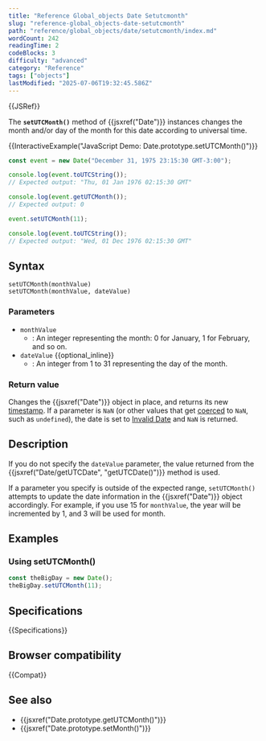 ```yaml
---
title: "Reference Global_objects Date Setutcmonth"
slug: "reference-global_objects-date-setutcmonth"
path: "reference/global_objects/date/setutcmonth/index.md"
wordCount: 242
readingTime: 2
codeBlocks: 3
difficulty: "advanced"
category: "Reference"
tags: ["objects"]
lastModified: "2025-07-06T19:32:45.586Z"
---
```



{{JSRef}}

The **`setUTCMonth()`** method of {{jsxref("Date")}} instances changes the month and/or day of the month for this date according to universal time.

{{InteractiveExample("JavaScript Demo: Date.prototype.setUTCMonth()")}}

```js interactive-example
const event = new Date("December 31, 1975 23:15:30 GMT-3:00");

console.log(event.toUTCString());
// Expected output: "Thu, 01 Jan 1976 02:15:30 GMT"

console.log(event.getUTCMonth());
// Expected output: 0

event.setUTCMonth(11);

console.log(event.toUTCString());
// Expected output: "Wed, 01 Dec 1976 02:15:30 GMT"
```

## Syntax

```js-nolint
setUTCMonth(monthValue)
setUTCMonth(monthValue, dateValue)
```

### Parameters

- `monthValue`
  - : An integer representing the month: 0 for January, 1 for February, and so on.
- `dateValue` {{optional_inline}}
  - : An integer from 1 to 31 representing the day of the month.

### Return value

Changes the {{jsxref("Date")}} object in place, and returns its new [timestamp](/en-US/docs/Web/JavaScript/Reference/Global_Objects/Date#the_epoch_timestamps_and_invalid_date). If a parameter is `NaN` (or other values that get [coerced](/en-US/docs/Web/JavaScript/Reference/Global_Objects/Number#number_coercion) to `NaN`, such as `undefined`), the date is set to [Invalid Date](/en-US/docs/Web/JavaScript/Reference/Global_Objects/Date#the_epoch_timestamps_and_invalid_date) and `NaN` is returned.

## Description

If you do not specify the `dateValue` parameter, the value returned from the
{{jsxref("Date/getUTCDate", "getUTCDate()")}} method is used.

If a parameter you specify is outside of the expected range, `setUTCMonth()`
attempts to update the date information in the {{jsxref("Date")}} object accordingly.
For example, if you use 15 for `monthValue`, the year will be incremented by
1, and 3 will be used for month.

## Examples

### Using setUTCMonth()

```js
const theBigDay = new Date();
theBigDay.setUTCMonth(11);
```

## Specifications

{{Specifications}}

## Browser compatibility

{{Compat}}

## See also

- {{jsxref("Date.prototype.getUTCMonth()")}}
- {{jsxref("Date.prototype.setMonth()")}}
